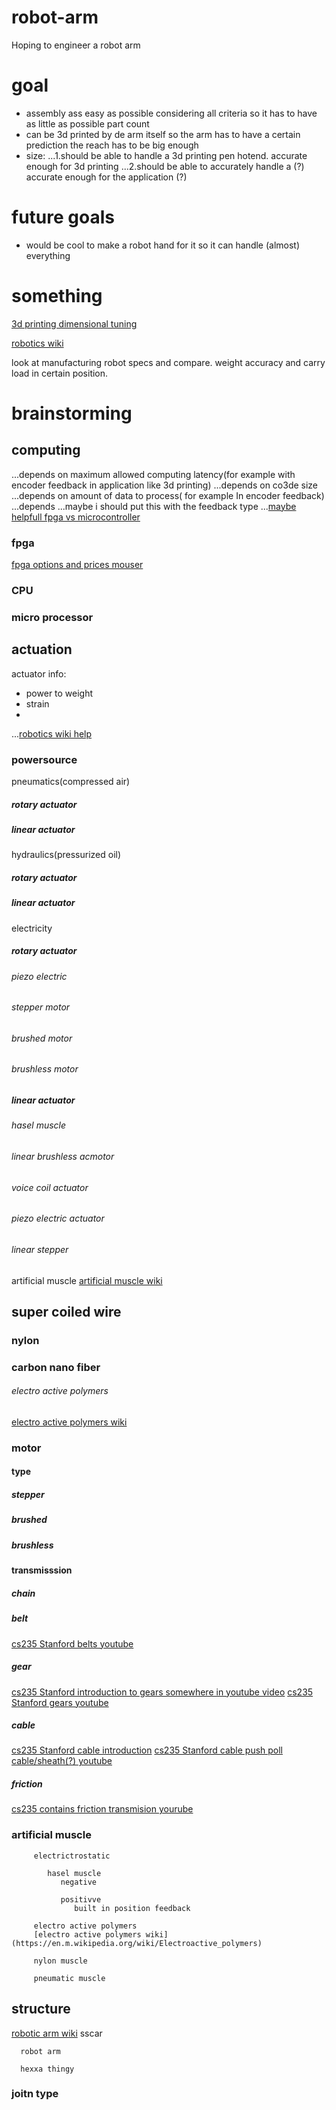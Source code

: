 # robot-arm
Hoping to engineer a robot arm


# goal 
- assembly ass easy as possible considering all criteria
  so it has to have as little as possible part count
- can be 3d printed by de arm itself
  so the arm has to have a certain prediction
  the reach has to be big enough
- size: 
...1.should be able to handle a 3d printing pen hotend. accurate enough for 3d printing
...2.should be able to accurately handle a (?) accurate enough for the application (?)

# future goals
- would be cool to make a robot hand for it so it can handle (almost) everything

# something 

[3d printing dimensional tuning](https://youtu.be/0dFThbwAx2Y)
  
[robotics wiki](https://en.m.wikipedia.org/wiki/Robotics)

look at manufacturing robot specs and compare. weight accuracy and carry load in certain position.
  
# brainstorming

## computing
...depends on maximum allowed computing latency(for example with encoder feedback in application like 3d printing)
...depends on co3de size
...depends on amount of data to process( for example In encoder feedback)
...depends
...maybe i should put this with the feedback type
...[maybe helpfull fpga vs microcontroller](https://electronics.stackexchange.com/questions/4382/fpgas-vs-microcontrollers)

### fpga
[fpga options and prices mouser](https://nl.mouser.com/Semiconductors/Integrated-Circuits-ICs/Embedded-Processors-Controllers/FPGA-Field-Programmable-Gate-Array/_/N-aw9vv)

### CPU

### micro processor

## actuation
actuator info:
- power to weight
- strain
- 

...[robotics wiki help](https://en.m.wikipedia.org/wiki/Robotics)
### powersource 
pneumatics(compressed air)
##### rotary actuator

##### linear actuator
hydraulics(pressurized oil)
##### rotary actuator

##### linear actuator


electricity
##### rotary actuator
###### piezo electric

###### stepper motor

###### brushed motor

###### brushless motor

##### linear actuator
###### hasel muscle

###### linear brushless acmotor

###### voice coil actuator

###### piezo electric actuator

###### linear stepper

artificial muscle
[artificial muscle wiki](https://en.m.wikipedia.org/wiki/Artificial_muscle)
## super coiled wire

### nylon

### carbon nano fiber
###### electro active polymers
[electro active polymers wiki](https://en.m.wikipedia.org/wiki/Electroactive_polymers)







### motor
#### type
##### stepper

##### brushed

##### brushless
 
#### transmisssion
##### chain

##### belt
[cs235 Stanford belts youtube](https://youtu.be/cdvP_sGjijA)

##### gear
[cs235 Stanford introduction to gears somewhere in youtube video](https://youtu.be/uo0ABUSFpFg)
[cs235 Stanford gears youtube](https://youtu.be/mwGYlefXWGg)

##### cable
[cs235 Stanford cable introduction](https://youtu.be/jKZIvseA1Nk)
[cs235 Stanford cable push poll cable/sheath(?) youtube](https://youtu.be/UPgnfYLZzqE)

##### friction
[cs235 contains friction transmision yourube](https://youtu.be/HJYxOjNp2wM)

      
### artificial muscle

         electrictrostatic
         
            hasel muscle
               negative
               
               positivve
                  built in position feedback
                  
         electro active polymers
         [electro active polymers wiki](https://en.m.wikipedia.org/wiki/Electroactive_polymers)
         
         nylon muscle
         
         pneumatic muscle
         
         
   
   
## structure 
   [robotic arm wiki](https://en.m.wikipedia.org/wiki/Robotic_arm)
      sscar
   
      robot arm
   
      hexxa thingy
### joitn type

